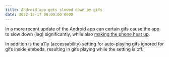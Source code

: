 ```yaml
---
title: Android app gets slowed down by gifs
date: 2022-12-17 00:00:00 0000
---
```


In a more recent update of the Android app can certain gifs cause the app to slow down (lag) significantly, while also [making the phone heat up][app-issue].

In addition is the a11y (accessability) setting for auto-playing gifs ignored for gifs inside embeds, resulting in gifs playing while the setting is off.

[app-issue]: https://twitter.com/TrueAndre_601/status/1603794219713560576